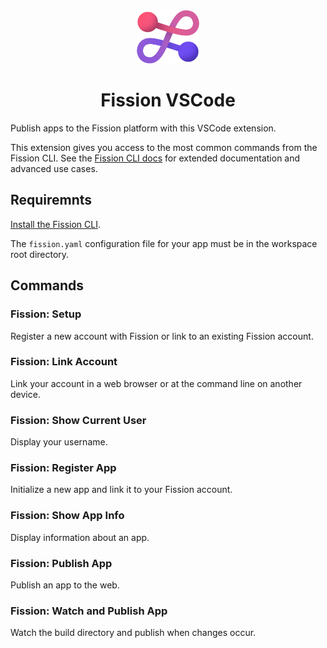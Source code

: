<div align="center">
  <a href="https://github.com/fission-codes/fission-vscode" target="_blank">
		<img src="https://github.com/fission-codes/kit/blob/main/images/logo-icon-coloured.png?raw=true" alt="Fission logo" width="100" />
  </a>

  <h1 align="center">Fission VSCode</h1>
</div>

Publish apps to the Fission platform with this VSCode extension.

This extension gives you access to the most common commands from the Fission CLI. See the [Fission CLI docs](https://guide.fission.codes/developers/cli) for extended documentation and advanced use cases.

## Requiremnts

[Install the Fission CLI](https://guide.fission.codes/developers/installation).

The `fission.yaml` configuration file for your app must be in the workspace root directory.

## Commands

### Fission: Setup

Register a new account with Fission or link to an existing Fission account.

### Fission: Link Account

Link your account in a web browser or at the command line on another device.

### Fission: Show Current User

Display your username.

### Fission: Register App

Initialize a new app and link it to your Fission account.

### Fission: Show App Info

Display information about an app.

### Fission: Publish App

Publish an app to the web.

### Fission: Watch and Publish App

Watch the build directory and publish when changes occur.
